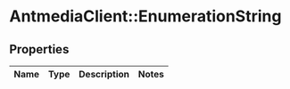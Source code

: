 # AntmediaClient::EnumerationString

## Properties
Name | Type | Description | Notes
------------ | ------------- | ------------- | -------------


